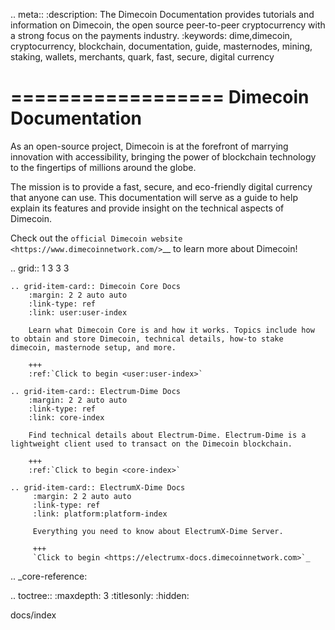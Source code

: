 .. meta::
   :description: The Dimecoin Documentation provides tutorials and information on Dimecoin, the open source peer-to-peer cryptocurrency with a strong focus on the payments industry. 
   :keywords: dime,dimecoin, cryptocurrency, blockchain, documentation, guide, masternodes, mining, staking, wallets, merchants, quark, fast, secure, digital currency

==================
Dimecoin Documentation
==================

As an open-source project, Dimecoin is at the forefront of marrying innovation with accessibility, bringing the power of blockchain
technology to the fingertips of millions around the globe.

The mission is to provide a fast, secure, and eco-friendly digital currency that anyone can use. This documentation will serve as a guide to help
explain its features and provide insight on the technical aspects of Dimecoin.

Check out the `official Dimecoin website <https://www.dimecoinnetwork.com/>`__ to learn more about Dimecoin!

.. grid:: 1 3 3 3

    .. grid-item-card:: Dimecoin Core Docs
        :margin: 2 2 auto auto
        :link-type: ref
        :link: user:user-index
        
        Learn what Dimecoin Core is and how it works. Topics include how to obtain and store Dimecoin, technical details, how-to stake dimecoin, masternode setup, and more.
        
        +++
        :ref:`Click to begin <user:user-index>`

    .. grid-item-card:: Electrum-Dime Docs
        :margin: 2 2 auto auto
        :link-type: ref
        :link: core-index
        
        Find technical details about Electrum-Dime. Electrum-Dime is a lightweight client used to transact on the Dimecoin blockchain. 
        
        +++
        :ref:`Click to begin <core-index>`

    .. grid-item-card:: ElectrumX-Dime Docs
         :margin: 2 2 auto auto
         :link-type: ref
         :link: platform:platform-index

         Everything you need to know about ElectrumX-Dime Server.
         
         +++
         `Click to begin <https://electrumx-docs.dimecoinnetwork.com>`_

.. _core-reference:

.. toctree::
   :maxdepth: 3
   :titlesonly:
   :hidden:

   docs/index

